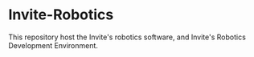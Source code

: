 # Invite-Robotics
This repository host the Invite's robotics software, and Invite's Robotics Development Environment.

